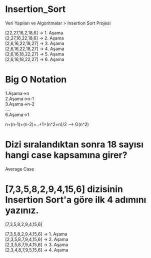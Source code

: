 # Insertion_Sort
Veri Yapıları ve Algoritmalar > Insertion Sort Projesi

[22,27,16,2,18,6] -> 1. Aşama <br>
[2,27,16,22,18,6] -> 2. Aşama <br>
[2,6,16,22,18,27] -> 3. Aşama <br>
[2,6,16,22,18,27] -> 4. Aşama <br>
[2,6,16,18,22,27] -> 5. Aşama <br>
[2,6,16,18,22,27] -> 6. Aşama <br>

# Big O Notation
1.Aşama->n <br>
2.Aşama->n-1 <br>
3.Aşama->n-2 <br>
.... <br>
6.Aşama->1 <br>

n+(n-1)+(n-2)+..+1=(n^2+n)/2 --> O(n^2)

# Dizi sıralandıktan sonra 18 sayısı hangi case kapsamına girer?
Average Case

# [7,3,5,8,2,9,4,15,6] dizisinin Insertion Sort'a göre ilk 4 adımını yazınız.

[7,3,5,8,2,9,4,15,6]

[7,3,5,8,2,9,4,15,6] -> 1. Aşama <br>
[2,3,5,8,7,9,4,15,6] -> 2. Aşama <br>
[2,3,5,8,7,9,4,15,6] -> 3. Aşama <br>
[2,3,4,8,7,9,5,15,6] -> 4. Aşama <br>
